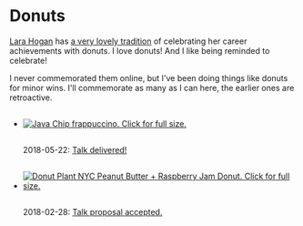 # Donuts

[Lara Hogan][1] has [a very lovely tradition][2] of celebrating her career
achievements with donuts. I love donuts! And I like being reminded to celebrate!

I never commemorated them online, but I've been doing things like donuts for
minor wins. I'll commemorate as many as I can here, the earlier ones are
retroactive.

<ul class="donuts">

<li>
<a href="/img/2018/5/java_chip_frap.jpg" target="blank">
<img src="/img/2018/5/java_chip_frap_THUMB.jpg" alt="Java Chip frappuccino. Click for full size." style="margin: 15px auto;" />
</a>
<p>2018-05-22: <a href="/2018/05/deconstruct-gratitude.html">Talk delivered!</a></p>
</li>

<li>
<a href="/img/2018/3/2018-talk-donut.jpg" target="blank">
<img src="/img/2018/3/2018-talk-donut_THUMB.jpg" alt="Donut Plant NYC Peanut Butter + Raspberry Jam Donut. Click for full size." style="margin: 15px auto;" />
</a>
<p>2018-02-28: <a href="/2018/04/deconstruct-and-donuts.html">Talk proposal accepted.</a></p>
</li>
</ul>

   [1]: http://larahogan.me
   [2]: http://larahogan.me/donuts/
